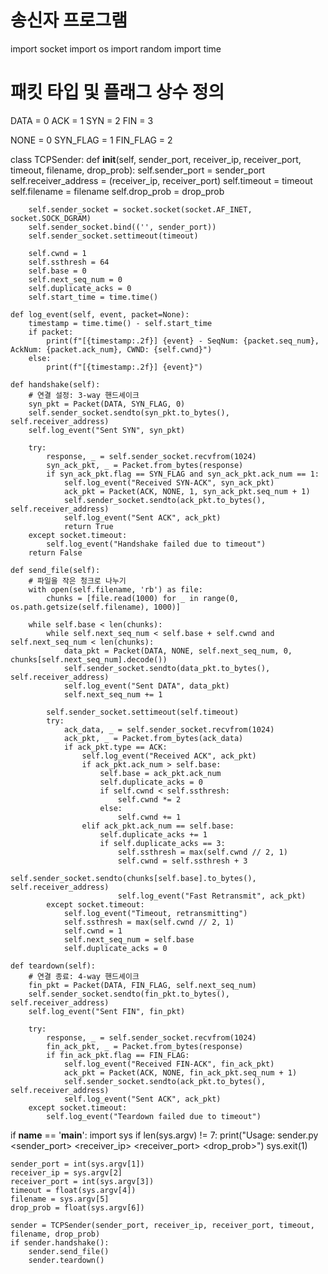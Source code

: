 # 송신자 프로그램

import socket
import os
import random
import time

# 패킷 타입 및 플래그 상수 정의
DATA = 0
ACK = 1
SYN = 2
FIN = 3

NONE = 0
SYN_FLAG = 1
FIN_FLAG = 2

class TCPSender:
    def __init__(self, sender_port, receiver_ip, receiver_port, timeout, filename, drop_prob):
        self.sender_port = sender_port
        self.receiver_address = (receiver_ip, receiver_port)
        self.timeout = timeout
        self.filename = filename
        self.drop_prob = drop_prob

        self.sender_socket = socket.socket(socket.AF_INET, socket.SOCK_DGRAM)
        self.sender_socket.bind(('', sender_port))
        self.sender_socket.settimeout(timeout)

        self.cwnd = 1
        self.ssthresh = 64
        self.base = 0
        self.next_seq_num = 0
        self.duplicate_acks = 0
        self.start_time = time.time()
    
    def log_event(self, event, packet=None):
        timestamp = time.time() - self.start_time
        if packet:
            print(f"[{timestamp:.2f}] {event} - SeqNum: {packet.seq_num}, AckNum: {packet.ack_num}, CWND: {self.cwnd}")
        else:
            print(f"[{timestamp:.2f}] {event}")

    def handshake(self):
        # 연결 설정: 3-way 핸드셰이크
        syn_pkt = Packet(DATA, SYN_FLAG, 0)
        self.sender_socket.sendto(syn_pkt.to_bytes(), self.receiver_address)
        self.log_event("Sent SYN", syn_pkt)
        
        try:
            response, _ = self.sender_socket.recvfrom(1024)
            syn_ack_pkt, _ = Packet.from_bytes(response)
            if syn_ack_pkt.flag == SYN_FLAG and syn_ack_pkt.ack_num == 1:
                self.log_event("Received SYN-ACK", syn_ack_pkt)
                ack_pkt = Packet(ACK, NONE, 1, syn_ack_pkt.seq_num + 1)
                self.sender_socket.sendto(ack_pkt.to_bytes(), self.receiver_address)
                self.log_event("Sent ACK", ack_pkt)
                return True
        except socket.timeout:
            self.log_event("Handshake failed due to timeout")
        return False

    def send_file(self):
        # 파일을 작은 청크로 나누기
        with open(self.filename, 'rb') as file:
            chunks = [file.read(1000) for _ in range(0, os.path.getsize(self.filename), 1000)]
        
        while self.base < len(chunks):
            while self.next_seq_num < self.base + self.cwnd and self.next_seq_num < len(chunks):
                data_pkt = Packet(DATA, NONE, self.next_seq_num, 0, chunks[self.next_seq_num].decode())
                self.sender_socket.sendto(data_pkt.to_bytes(), self.receiver_address)
                self.log_event("Sent DATA", data_pkt)
                self.next_seq_num += 1

            self.sender_socket.settimeout(self.timeout)
            try:
                ack_data, _ = self.sender_socket.recvfrom(1024)
                ack_pkt, _ = Packet.from_bytes(ack_data)
                if ack_pkt.type == ACK:
                    self.log_event("Received ACK", ack_pkt)
                    if ack_pkt.ack_num > self.base:
                        self.base = ack_pkt.ack_num
                        self.duplicate_acks = 0
                        if self.cwnd < self.ssthresh:
                            self.cwnd *= 2
                        else:
                            self.cwnd += 1
                    elif ack_pkt.ack_num == self.base:
                        self.duplicate_acks += 1
                        if self.duplicate_acks == 3:
                            self.ssthresh = max(self.cwnd // 2, 1)
                            self.cwnd = self.ssthresh + 3
                            self.sender_socket.sendto(chunks[self.base].to_bytes(), self.receiver_address)
                            self.log_event("Fast Retransmit", ack_pkt)
            except socket.timeout:
                self.log_event("Timeout, retransmitting")
                self.ssthresh = max(self.cwnd // 2, 1)
                self.cwnd = 1
                self.next_seq_num = self.base
                self.duplicate_acks = 0
    
    def teardown(self):
        # 연결 종료: 4-way 핸드셰이크
        fin_pkt = Packet(DATA, FIN_FLAG, self.next_seq_num)
        self.sender_socket.sendto(fin_pkt.to_bytes(), self.receiver_address)
        self.log_event("Sent FIN", fin_pkt)

        try:
            response, _ = self.sender_socket.recvfrom(1024)
            fin_ack_pkt, _ = Packet.from_bytes(response)
            if fin_ack_pkt.flag == FIN_FLAG:
                self.log_event("Received FIN-ACK", fin_ack_pkt)
                ack_pkt = Packet(ACK, NONE, fin_ack_pkt.seq_num + 1)
                self.sender_socket.sendto(ack_pkt.to_bytes(), self.receiver_address)
                self.log_event("Sent ACK", ack_pkt)
        except socket.timeout:
            self.log_event("Teardown failed due to timeout")

if __name__ == '__main__':
    import sys
    if len(sys.argv) != 7:
        print("Usage: sender.py <sender_port> <receiver_ip> <receiver_port> <timeout> <filename> <drop_prob>")
        sys.exit(1)

    sender_port = int(sys.argv[1])
    receiver_ip = sys.argv[2]
    receiver_port = int(sys.argv[3])
    timeout = float(sys.argv[4])
    filename = sys.argv[5]
    drop_prob = float(sys.argv[6])

    sender = TCPSender(sender_port, receiver_ip, receiver_port, timeout, filename, drop_prob)
    if sender.handshake():
        sender.send_file()
        sender.teardown()
